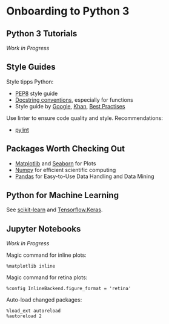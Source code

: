 # Onboarding to Python 3

## Python 3 Tutorials

*Work in Progress*

## Style Guides

Style tipps Python:

* [PEP8](https://www.python.org/dev/peps/pep-0008/) style guide
* [Docstring conventions](https://www.python.org/dev/peps/pep-0257/), especially for functions
* Style guide by [Google](https://google.github.io/styleguide/pyguide.html), [Khan](https://github.com/Khan/style-guides/blob/master/style/python.md), [Best Practises](https://gist.github.com/sloria/7001839#the-best-of-the-best-practices-bobp-guide-for-python)

Use linter to ensure code quality and style. Recommendations:

* [pylint](https://github.com/PyCQA/pylint/)

## Packages Worth Checking Out

* [Matplotlib](https://matplotlib.org/tutorials/index.html) and
  [Seaborn](https://seaborn.pydata.org/tutorial.html) for Plots
* [Numpy](https://numpy.org/devdocs/user/quickstart.html) for efficient
  scientific computing
* [Pandas](https://www.datacamp.com/community/tutorials/pandas-tutorial-dataframe-python)
  for Easy-to-Use Data Handling and Data Mining

## Python for Machine Learning

See [scikit-learn](scikitlearn.md) and [Tensorflow.Keras](keras.md).

## Jupyter Notebooks

*Work in Progress*

Magic command for inline plots:

```python3
%matplotlib inline
````

Magic command for retina plots:

```python3
%config InlineBackend.figure_format = 'retina'
````

Auto-load changed packages:

```python3
%load_ext autoreload
%autoreload 2
```
